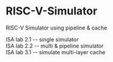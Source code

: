 # RISC-V-Simulator
RISC-V Simulator using pipeline & cache

ISA lab 2.1 -- single simulator <br>
ISA lab 2.2 -- multi & pipeline simulator<br>
ISA lab 3.1 -- simulate multi-layer cache
